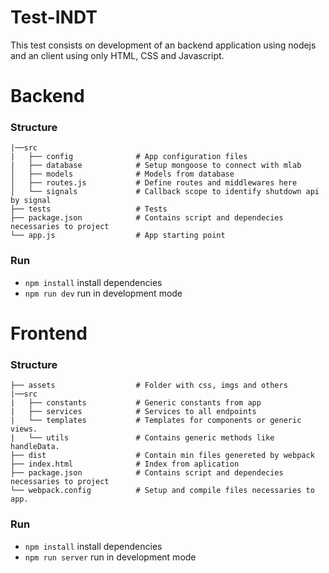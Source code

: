 # Test-INDT
This test consists on development of an backend application using nodejs and an client using only HTML, CSS and Javascript.

# Backend

### Structure
```
|──src
|   ├── config              # App configuration files
|   ├── database            # Setup mongoose to connect with mlab
│   ├── models              # Models from database
│   ├── routes.js           # Define routes and middlewares here
│   └── signals             # Callback scope to identify shutdown api by signal
├── tests                   # Tests
├── package.json            # Contains script and dependecies necessaries to project
└── app.js                  # App starting point
```
### Run
- `npm install` install dependencies
- `npm run dev` run in development mode

# Frontend

### Structure
```
├── assets                  # Folder with css, imgs and others
|──src
|   ├── constants           # Generic constants from app
|   ├── services            # Services to all endpoints
|   └── templates           # Templates for components or generic views.
|   └── utils               # Contains generic methods like handleData.
├── dist                    # Contain min files genereted by webpack
├── index.html              # Index from aplication
├── package.json            # Contains script and dependecies necessaries to project
└── webpack.config          # Setup and compile files necessaries to app.
```
### Run
- `npm install` install dependencies
- `npm run server` run in development mode

